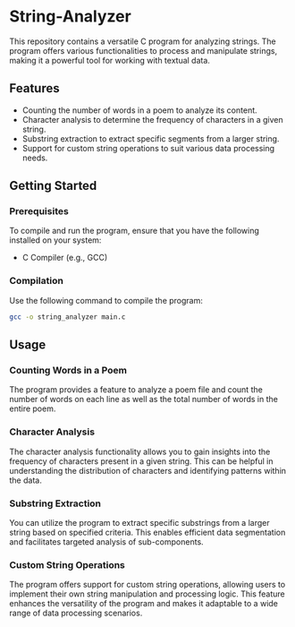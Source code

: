 # String-Analyzer

This repository contains a versatile C program for analyzing strings. The program offers various functionalities to process and manipulate strings, making it a powerful tool for working with textual data.

## Features

- Counting the number of words in a poem to analyze its content.
- Character analysis to determine the frequency of characters in a given string.
- Substring extraction to extract specific segments from a larger string.
- Support for custom string operations to suit various data processing needs.

## Getting Started

### Prerequisites

To compile and run the program, ensure that you have the following installed on your system:

- C Compiler (e.g., GCC)

### Compilation

Use the following command to compile the program:

```bash
gcc -o string_analyzer main.c
```

## Usage

### Counting Words in a Poem

The program provides a feature to analyze a poem file and count the number of words on each line as well as the total number of words in the entire poem.

### Character Analysis

The character analysis functionality allows you to gain insights into the frequency of characters present in a given string. This can be helpful in understanding the distribution of characters and identifying patterns within the data.

### Substring Extraction

You can utilize the program to extract specific substrings from a larger string based on specified criteria. This enables efficient data segmentation and facilitates targeted analysis of sub-components.

### Custom String Operations

The program offers support for custom string operations, allowing users to implement their own string manipulation and processing logic. This feature enhances the versatility of the program and makes it adaptable to a wide range of data processing scenarios.
